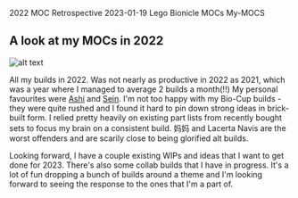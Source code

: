 2022 MOC Retrospective
2023-01-19
Lego Bionicle MOCs My-MOCS

## A look at my MOCs in 2022
![alt text](https://live.staticflickr.com/65535/52638233065_9dc2c771e9_o_d.png "2022 MOC Collage")

All my builds in 2022. Was not nearly as productive in 2022 as 2021, which was a year where I managed to average 2 builds a month(!!) 
My personal favourites were [Ashi](https://www.flickr.com/photos/fuzz-e/51862622666/in/photostream) and [Sein](https://www.flickr.com/photos/fuzz-e/52088459557/in/photostream/). I'm not too happy with my Bio-Cup builds - they were quite rushed and I found it hard to pin down strong ideas in brick-built form. I relied pretty heavily on existing part lists from recently bought sets to focus my brain on a consistent build. 妈妈 and Lacerta Navis are the worst offenders and are scarily close to being glorified alt builds.

Looking forward, I have a couple existing WIPs and ideas that I want to get done for 2023. There's also some collab builds that I have in progress. It's a lot of fun dropping a bunch of builds around a theme and I'm looking forward to seeing the response to the ones that I'm a part of. 
